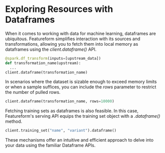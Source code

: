 # Exploring Resources with Dataframes

When it comes to working with data for machine learning, dataframes are ubiquitous. Featureform simplifies interaction with its sources and transformations, allowing you to fetch them into local memory as dataframes using the *client.dataframe()* API.

```python
@spark.df_transform(inputs=[upstream_data])
def transformation_name(upstream):
  ...
client.dataframe(transformation_name)
```

In scenarios where the dataset is sizable enough to exceed memory limits or when a sample suffices, you can include the *rows* parameter to restrict the number of pulled rows.

```python
client.dataframe(transformation_name, rows=10000)
```

Fetching training sets as dataframes is also feasible. In this case, Featureform's serving API equips the training set object with a *.dataframe()* method.

```python
client.training_set("name", "variant").dataframe()
```

These mechanisms offer an intuitive and efficient approach to delve into your data using the familiar Dataframe APIs.
